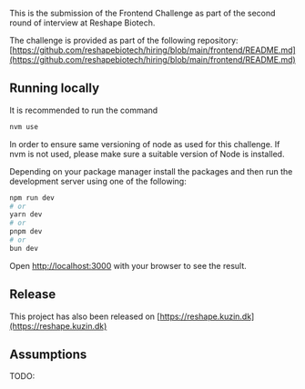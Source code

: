This is the submission of the Frontend Challenge as part of the second round of interview at Reshape Biotech.

The challenge is provided as part of the following repository: [https://github.com/reshapebiotech/hiring/blob/main/frontend/README.md](https://github.com/reshapebiotech/hiring/blob/main/frontend/README.md)

## Running locally

It is recommended to run the command

```bash
nvm use
```

In order to ensure same versioning of node as used for this challenge. If nvm is not used, please make sure a suitable version of Node is installed.

Depending on your package manager install the packages and then run the development server using one of the following:

```bash
npm run dev
# or
yarn dev
# or
pnpm dev
# or
bun dev
```

Open [http://localhost:3000](http://localhost:3000) with your browser to see the result.

## Release

This project has also been released on [https://reshape.kuzin.dk](https://reshape.kuzin.dk)

## Assumptions

TODO:
